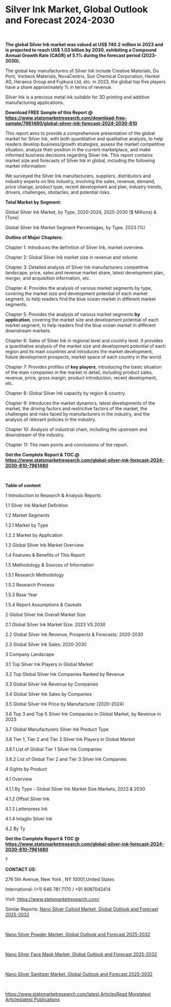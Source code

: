 <h1>Silver Ink Market, Global Outlook and Forecast 2024-2030</h1><br/><p><strong>The global Silver Ink market was valued at US$ 740.2 million in 2023 and is projected to reach US$ 1.03 billion by 2030, exhibiting a Compound Annual Growth Rate (<strong>CAGR</strong>) of 5.1% during the forecast period (2023-2030).</strong></p>
 
 
 
 <p>The global key manufacturers of Silver Ink include Creative Materials, Du Pont, Vorbeck Materials, NovaCentrix, Sun Chemical Corporation, Henkel AG, Heraeus Group and Fujikura Ltd, etc. in 2023, the global top five players have a share approximately % in terms of revenue.</p>
 
 
 
 <p>Silver Ink is a precious metal ink suitable for 3D printing and additive manufacturing applications.</p>
 
 
 
 <p><strong>Download FREE Sample of this Report @ <a href="https://www.statsmarketresearch.com/download-free-sample/7961480/global-silver-ink-forecast-2024-2030-810">https://www.statsmarketresearch.com/download-free-sample/7961480/global-silver-ink-forecast-2024-2030-810</a></strong></p>
 
 
 
 <p>This report aims to provide a comprehensive presentation of the global market for Silver Ink, with both quantitative and qualitative analysis, to help readers develop business/growth strategies, assess the market competitive situation, analyze their position in the current marketplace, and make informed business decisions regarding Silver Ink. This report contains market size and forecasts of Silver Ink in global, including the following market information:</p>
 
 
 
 <p>We surveyed the Silver Ink manufacturers, suppliers, distributors and industry experts on this industry, involving the sales, revenue, demand, price change, product type, recent development and plan, industry trends, drivers, challenges, obstacles, and potential risks.</p>
 
 
 
 <p><strong>Total Market by Segment:</strong></p>
 
 
 
 <p>Global Silver Ink Market, by Type, 2020-2024, 2025-2030 ($ Millions) & (Tons)</p>
 
 
 
 <p>Global Silver Ink Market Segment Percentages, by Type, 2023 (%)</p>
 
 
 
 <p><strong>Outline of Major Chapters:</strong></p>
 
 
 
 <p>Chapter 1: Introduces the definition of Silver Ink, market overview.</p>
 
 
 
 <p>Chapter 2: Global Silver Ink market size in revenue and volume.</p>
 
 
 
 <p>Chapter 3: Detailed analysis of Silver Ink manufacturers competitive landscape, price, sales and revenue market share, latest development plan, merger, and acquisition information, etc.</p>
 
 
 
 <p>Chapter 4: Provides the analysis of various market segments by type, covering the market size and development potential of each market segment, to help readers find the blue ocean market in different market segments.</p>
 
 
 
 <p>Chapter 5: Provides the analysis of various market segments <strong>by application</strong>, covering the market size and development potential of each market segment, to help readers find the blue ocean market in different downstream markets.</p>
 
 
 
 <p>Chapter 6: Sales of Silver Ink in regional level and country level. It provides a quantitative analysis of the market size and development potential of each region and its main countries and introduces the market development, future development prospects, market space of each country in the world.</p>
 
 
 
 <p>Chapter 7: Provides profiles of <strong>key players</strong>, introducing the basic situation of the main companies in the market in detail, including product sales, revenue, price, gross margin, product introduction, recent development, etc.</p>
 
 
 
 <p>Chapter 8: Global Silver Ink capacity by region & country.</p>
 
 
 
 <p>Chapter 9: Introduces the market dynamics, latest developments of the market, the driving factors and restrictive factors of the market, the challenges and risks faced by manufacturers in the industry, and the analysis of relevant policies in the industry.</p>
 
 
 
 <p>Chapter 10: Analysis of industrial chain, including the upstream and downstream of the industry.</p>
 
 
 
 <p>Chapter 11: The main points and conclusions of the report.</p>
 
 
 
 <div><b>Get the Complete Report & TOC @ <a href="https://www.statsmarketresearch.com/global-silver-ink-forecast-2024-2030-810-7961480">https://www.statsmarketresearch.com/global-silver-ink-forecast-2024-2030-810-7961480</a></b></div>
 
 
 
 <p><br />
 
 <b>Table of content</b></p>
 
 
 
 <p>1 Introduction to Research & Analysis Reports<br />
 
 1.1 Silver Ink Market Definition<br />
 
 1.2 Market Segments<br />
 
 1.2.1 Market by Type<br />
 
 1.2.2 Market by Application<br />
 
 1.3 Global Silver Ink Market Overview<br />
 
 1.4 Features & Benefits of This Report<br />
 
 1.5 Methodology & Sources of Information<br />
 
 1.5.1 Research Methodology<br />
 
 1.5.2 Research Process<br />
 
 1.5.3 Base Year<br />
 
 1.5.4 Report Assumptions & Caveats<br />
 
 2 Global Silver Ink Overall Market Size<br />
 
 2.1 Global Silver Ink Market Size: 2023 VS 2030<br />
 
 2.2 Global Silver Ink Revenue, Prospects & Forecasts: 2020-2030<br />
 
 2.3 Global Silver Ink Sales: 2020-2030<br />
 
 3 Company Landscape<br />
 
 3.1 Top Silver Ink Players in Global Market<br />
 
 3.2 Top Global Silver Ink Companies Ranked by Revenue<br />
 
 3.3 Global Silver Ink Revenue by Companies<br />
 
 3.4 Global Silver Ink Sales by Companies<br />
 
 3.5 Global Silver Ink Price by Manufacturer (2020-2024)<br />
 
 3.6 Top 3 and Top 5 Silver Ink Companies in Global Market, by Revenue in 2023<br />
 
 3.7 Global Manufacturers Silver Ink Product Type<br />
 
 3.8 Tier 1, Tier 2 and Tier 3 Silver Ink Players in Global Market<br />
 
 3.8.1 List of Global Tier 1 Silver Ink Companies<br />
 
 3.8.2 List of Global Tier 2 and Tier 3 Silver Ink Companies<br />
 
 4 Sights by Product<br />
 
 4.1 Overview<br />
 
 4.1.1 By Type - Global Silver Ink Market Size Markets, 2023 & 2030<br />
 
 4.1.2 Offset Silver Ink<br />
 
 4.1.3 Letterpress Ink<br />
 
 4.1.4 Intaglio Silver Ink<br />
 
 4.2 By Ty</p>
 
 
 
 <div><b>Get the Complete Report & TOC @ <a href="https://www.statsmarketresearch.com/global-silver-ink-forecast-2024-2030-810-7961480">https://www.statsmarketresearch.com/global-silver-ink-forecast-2024-2030-810-7961480</a></b></div>
 
 
 
 <p>? </p>
 
 
 
 <p><b>CONTACT US:</b><br />
 
 276 5th Avenue, New York , NY 10001,United States<br />
 
 International: (+1) 646 781 7170 / +91 8087042414<br />
 
 Visit: <a href="https://www.statsmarketresearch.com/">https://www.statsmarketresearch.com/</a><br />
 
 Similar Reports: <a href="https://www.statsmarketresearch.com/global-silver-ink-forecast-2024-2030-810-7961480">Nano Silver Colloid Market, Global Outlook and Forecast 2025-2032</a><br />
 
 <br />
 
 <a href="https://www.statsmarketresearch.com/global-silver-ink-forecast-2024-2030-810-7961480">Nano Silver Powder Market, Global Outlook and Forecast 2025-2032</a><br />
 
 <br />
 
 <a href="https://www.statsmarketresearch.com/global-silver-ink-forecast-2024-2030-810-7961480">Nano Silver Face Mask Market, Global Outlook and Forecast 2025-2032</a><br />
 
 <br />
 
 <a href="https://www.statsmarketresearch.com/global-silver-ink-forecast-2024-2030-810-7961480">Nano Silver Sanitizer Market, Global Outlook and Forecast 2025-2032</a><br />
 
 <br />
 
 <a href="https://gyeongbokgung.com">https://www.statsmarketresearch.com/</a><a href="https://hallyeomaritime.com">latest Articles</a><a href="https://jingwansa.com">Read More</a><a href="https://nguoiviet.jp/">latest Articles</a><a href="https://www.intelmarketresearch.com/">latest Publications</a></p>